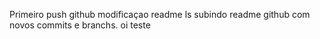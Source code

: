 Primeiro push github
modificaçao readme
ls
subindo readme github com novos commits e branchs.
oi teste
